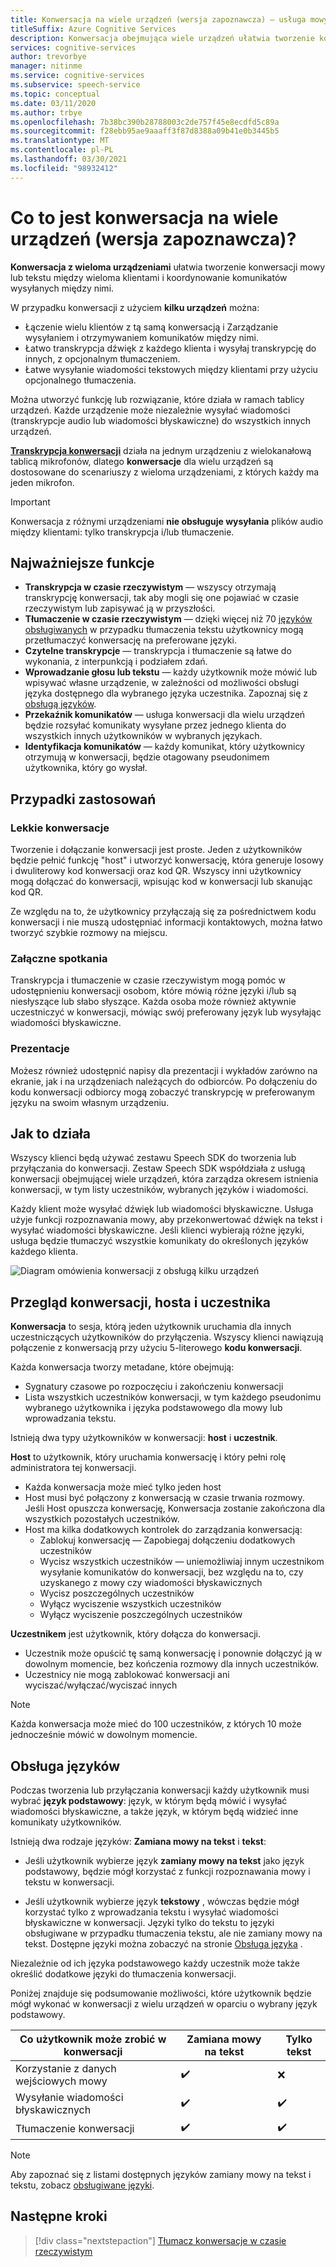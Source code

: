 ```yaml
---
title: Konwersacja na wiele urządzeń (wersja zapoznawcza) — usługa mowy
titleSuffix: Azure Cognitive Services
description: Konwersacja obejmująca wiele urządzeń ułatwia tworzenie konwersacji mowy lub tekstu między wieloma klientami i koordynowanie wysyłanych komunikatów między nimi.
services: cognitive-services
author: trevorbye
manager: nitinme
ms.service: cognitive-services
ms.subservice: speech-service
ms.topic: conceptual
ms.date: 03/11/2020
ms.author: trbye
ms.openlocfilehash: 7b38bc390b28788003c2de757f45e8ecdfd5c89a
ms.sourcegitcommit: f28ebb95ae9aaaff3f87d8388a09b41e0b3445b5
ms.translationtype: MT
ms.contentlocale: pl-PL
ms.lasthandoff: 03/30/2021
ms.locfileid: "98932412"
---
```

# <a name="what-is-multi-device-conversation-preview"></a>Co to jest konwersacja na wiele urządzeń (wersja zapoznawcza)?

**Konwersacja z wieloma urządzeniami** ułatwia tworzenie konwersacji mowy lub tekstu między wieloma klientami i koordynowanie komunikatów wysyłanych między nimi.

W przypadku konwersacji z użyciem **kilku urządzeń** można:

- Łączenie wielu klientów z tą samą konwersacją i Zarządzanie wysyłaniem i otrzymywaniem komunikatów między nimi.
- Łatwo transkrypcja dźwięk z każdego klienta i wysyłaj transkrypcję do innych, z opcjonalnym tłumaczeniem.
- Łatwe wysyłanie wiadomości tekstowych między klientami przy użyciu opcjonalnego tłumaczenia.

Można utworzyć funkcję lub rozwiązanie, które działa w ramach tablicy urządzeń. Każde urządzenie może niezależnie wysyłać wiadomości (transkrypcje audio lub wiadomości błyskawiczne) do wszystkich innych urządzeń.

[**Transkrypcja konwersacji**](conversation-transcription.md) działa na jednym urządzeniu z wielokanałową tablicą mikrofonów, dlatego **konwersacje** dla wielu urządzeń są dostosowane do scenariuszy z wieloma urządzeniami, z których każdy ma jeden mikrofon.

>[!IMPORTANT]
> Konwersacja z różnymi urządzeniami **nie obsługuje wysyłania** plików audio między klientami: tylko transkrypcja i/lub tłumaczenie.

## <a name="key-features"></a>Najważniejsze funkcje

- **Transkrypcja w czasie rzeczywistym** — wszyscy otrzymają transkrypcję konwersacji, tak aby mogli się one pojawiać w czasie rzeczywistym lub zapisywać ją w przyszłości.
- **Tłumaczenie w czasie rzeczywistym** — dzięki więcej niż 70 [języków obsługiwanych](language-support.md#text-languages) w przypadku tłumaczenia tekstu użytkownicy mogą przetłumaczyć konwersację na preferowane języki.
- **Czytelne transkrypcje** — transkrypcja i tłumaczenie są łatwe do wykonania, z interpunkcją i podziałem zdań.
- **Wprowadzanie głosu lub tekstu** — każdy użytkownik może mówić lub wpisywać własne urządzenie, w zależności od możliwości obsługi języka dostępnego dla wybranego języka uczestnika. Zapoznaj się z [obsługą języków](language-support.md#speech-to-text).
- **Przekaźnik komunikatów** — usługa konwersacji dla wielu urządzeń będzie rozsyłać komunikaty wysyłane przez jednego klienta do wszystkich innych użytkowników w wybranych językach.
- **Identyfikacja komunikatów** — każdy komunikat, który użytkownicy otrzymują w konwersacji, będzie otagowany pseudonimem użytkownika, który go wysłał.

## <a name="use-cases"></a>Przypadki zastosowań

### <a name="lightweight-conversations"></a>Lekkie konwersacje

Tworzenie i dołączanie konwersacji jest proste. Jeden z użytkowników będzie pełnić funkcję "host" i utworzyć konwersację, która generuje losowy i dwuliterowy kod konwersacji oraz kod QR. Wszyscy inni użytkownicy mogą dołączać do konwersacji, wpisując kod w konwersacji lub skanując kod QR. 

Ze względu na to, że użytkownicy przyłączają się za pośrednictwem kodu konwersacji i nie muszą udostępniać informacji kontaktowych, można łatwo tworzyć szybkie rozmowy na miejscu.

### <a name="inclusive-meetings"></a>Załączne spotkania

Transkrypcja i tłumaczenie w czasie rzeczywistym mogą pomóc w udostępnieniu konwersacji osobom, które mówią różne języki i/lub są niesłyszące lub słabo słyszące. Każda osoba może również aktywnie uczestniczyć w konwersacji, mówiąc swój preferowany język lub wysyłając wiadomości błyskawiczne.

### <a name="presentations"></a>Prezentacje

Możesz również udostępnić napisy dla prezentacji i wykładów zarówno na ekranie, jak i na urządzeniach należących do odbiorców. Po dołączeniu do kodu konwersacji odbiorcy mogą zobaczyć transkrypcję w preferowanym języku na swoim własnym urządzeniu.

## <a name="how-it-works"></a>Jak to działa

Wszyscy klienci będą używać zestawu Speech SDK do tworzenia lub przyłączania do konwersacji. Zestaw Speech SDK współdziała z usługą konwersacji obejmującej wiele urządzeń, która zarządza okresem istnienia konwersacji, w tym listy uczestników, wybranych języków i wiadomości.  

Każdy klient może wysyłać dźwięk lub wiadomości błyskawiczne. Usługa użyje funkcji rozpoznawania mowy, aby przekonwertować dźwięk na tekst i wysyłać wiadomości błyskawiczne. Jeśli klienci wybierają różne języki, usługa będzie tłumaczyć wszystkie komunikaty do określonych języków każdego klienta.

![Diagram omówienia konwersacji z obsługą kilku urządzeń](media/scenarios/multi-device-conversation.png)

## <a name="overview-of-conversation-host-and-participant"></a>Przegląd konwersacji, hosta i uczestnika

**Konwersacja** to sesja, którą jeden użytkownik uruchamia dla innych uczestniczących użytkowników do przyłączenia. Wszyscy klienci nawiązują połączenie z konwersacją przy użyciu 5-literowego **kodu konwersacji**.

Każda konwersacja tworzy metadane, które obejmują:
-    Sygnatury czasowe po rozpoczęciu i zakończeniu konwersacji
-    Lista wszystkich uczestników konwersacji, w tym każdego pseudonimu wybranego użytkownika i języka podstawowego dla mowy lub wprowadzania tekstu.


Istnieją dwa typy użytkowników w konwersacji:  **host** i **uczestnik**.

**Host** to użytkownik, który uruchamia konwersację i który pełni rolę administratora tej konwersacji.
- Każda konwersacja może mieć tylko jeden host
- Host musi być połączony z konwersacją w czasie trwania rozmowy. Jeśli Host opuszcza konwersację, Konwersacja zostanie zakończona dla wszystkich pozostałych uczestników.
- Host ma kilka dodatkowych kontrolek do zarządzania konwersacją: 
    - Zablokuj konwersację — Zapobiegaj dołączeniu dodatkowych uczestników
    - Wycisz wszystkich uczestników — uniemożliwiaj innym uczestnikom wysyłanie komunikatów do konwersacji, bez względu na to, czy uzyskanego z mowy czy wiadomości błyskawicznych
    - Wycisz poszczególnych uczestników
    - Wyłącz wyciszenie wszystkich uczestników
    - Wyłącz wyciszenie poszczególnych uczestników

**Uczestnikem** jest użytkownik, który dołącza do konwersacji.
- Uczestnik może opuścić tę samą konwersację i ponownie dołączyć ją w dowolnym momencie, bez kończenia rozmowy dla innych uczestników.
- Uczestnicy nie mogą zablokować konwersacji ani wyciszać/wyłączać/wyciszać innych

> [!NOTE]
> Każda konwersacja może mieć do 100 uczestników, z których 10 może jednocześnie mówić w dowolnym momencie.

## <a name="language-support"></a>Obsługa języków

Podczas tworzenia lub przyłączania konwersacji każdy użytkownik musi wybrać **język podstawowy**: język, w którym będą mówić i wysyłać wiadomości błyskawiczne, a także język, w którym będą widzieć inne komunikaty użytkowników.

Istnieją dwa rodzaje języków: **Zamiana mowy na tekst** i **tekst**:
- Jeśli użytkownik wybierze język **zamiany mowy na tekst** jako język podstawowy, będzie mógł korzystać z funkcji rozpoznawania mowy i tekstu w konwersacji.

- Jeśli użytkownik wybierze język **tekstowy** , wówczas będzie mógł korzystać tylko z wprowadzania tekstu i wysyłać wiadomości błyskawiczne w konwersacji. Języki tylko do tekstu to języki obsługiwane w przypadku tłumaczenia tekstu, ale nie zamiany mowy na tekst. Dostępne języki można zobaczyć na stronie [Obsługa języka](./language-support.md) .

Niezależnie od ich języka podstawowego każdy uczestnik może także określić dodatkowe języki do tłumaczenia konwersacji.

Poniżej znajduje się podsumowanie możliwości, które użytkownik będzie mógł wykonać w konwersacji z wielu urządzeń w oparciu o wybrany język podstawowy.


| Co użytkownik może zrobić w konwersacji | Zamiana mowy na tekst | Tylko tekst |
|-----------------------------------|----------------|------|
| Korzystanie z danych wejściowych mowy | ✔️ | ❌ |
| Wysyłanie wiadomości błyskawicznych | ✔️ | ✔️ |
| Tłumaczenie konwersacji | ✔️ | ✔️ |

> [!NOTE]
> Aby zapoznać się z listami dostępnych języków zamiany mowy na tekst i tekstu, zobacz [obsługiwane języki](./language-support.md).



## <a name="next-steps"></a>Następne kroki

> [!div class="nextstepaction"]
> [Tłumacz konwersacje w czasie rzeczywistym](quickstarts/multi-device-conversation.md)